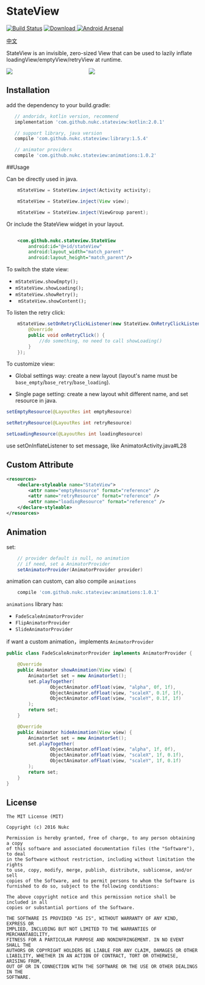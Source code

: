 # StateView

[![Build Status](https://travis-ci.org/nukc/StateView.svg?branch=master)](https://travis-ci.org/nukc/StateView)
[![Download](https://api.bintray.com/packages/nukc/maven/StateView/images/download.svg) ](https://bintray.com/nukc/maven/StateView/_latestVersion)
[![Android Arsenal](https://img.shields.io/badge/Android%20Arsenal-StateView-green.svg?style=true)](https://android-arsenal.com/details/1/4255)

[中文](https://github.com/nukc/StateView/blob/master/README-zh.md)

StateView is an invisible, zero-sized View that can be used to lazily inflate loadingView/emptyView/retryView at runtime.

<img src="https://raw.githubusercontent.com/nukc/stateview/master/art/custom.gif"><img width="200"><img src="https://raw.githubusercontent.com/nukc/stateview/master/art/animations.gif">

## Installation

add the dependency to your build.gradle:

```groovy
   // andoridx, kotlin version, recommend
   implementation 'com.github.nukc.stateview:kotlin:2.0.1'

   // support library, java version
   compile 'com.github.nukc.stateview:library:1.5.4'

   // animator providers
   compile 'com.github.nukc.stateview:animations:1.0.2'
```

##Usage

Can be directly used in java.

```java
    mStateView = StateView.inject(Activity activity);
```

```java
    mStateView = StateView.inject(View view);
```

```java
    mStateView = StateView.inject(ViewGroup parent);
```

Or include the StateView widget in your layout.

```xml

    <com.github.nukc.stateview.StateView
        android:id="@+id/stateView"
        android:layout_width="match_parent"
        android:layout_height="match_parent"/>

```

To switch the state view:

- ```mStateView.showEmpty();```
- ```mStateView.showLoading();```
- ```mStateView.showRetry();```
- ``` mStateView.showContent();```

To listen the retry click:

```java
    mStateView.setOnRetryClickListener(new StateView.OnRetryClickListener() {
        @Override
        public void onRetryClick() {
            //do something, no need to call showLoading()
        }
    });
```

To customize view:

- Global settings way: create a new layout (layout's name must be ```base_empty```/```base_retry```/```base_loading```).

- Single page setting: create a new layout whit different name, and set resource in java.

```java
setEmptyResource(@LayoutRes int emptyResource)

setRetryResource(@LayoutRes int retryResource)

setLoadingResource(@LayoutRes int loadingResource)
```

use setOnInflateListener to set message, like AnimatorActivity.java#L28


## Custom Attribute

```xml
<resources>
    <declare-styleable name="StateView">
        <attr name="emptyResource" format="reference" />
        <attr name="retryResource" format="reference" />
        <attr name="loadingResource" format="reference" />
    </declare-styleable>
</resources>
```

## Animation

set:

```java
    // provider default is null, no animation
    // if need, set a AnimatorProvider
    setAnimatorProvider(AnimatorProvider provider)

```

animation can custom, can also compile ```animations```

```groovy
    compile 'com.github.nukc.stateview:animations:1.0.1'

```

```animations``` library has:

- ```FadeScaleAnimatorProvider```
- ```FlipAnimatorProvider```
- ```SlideAnimatorProvider```


if want a custom animation，implements ```AnimatorProvider```

```java
public class FadeScaleAnimatorProvider implements AnimatorProvider {

    @Override
    public Animator showAnimation(View view) {
        AnimatorSet set = new AnimatorSet();
        set.playTogether(
                ObjectAnimator.ofFloat(view, "alpha", 0f, 1f),
                ObjectAnimator.ofFloat(view, "scaleX", 0.1f, 1f),
                ObjectAnimator.ofFloat(view, "scaleY", 0.1f, 1f)
        );
        return set;
    }

    @Override
    public Animator hideAnimation(View view) {
        AnimatorSet set = new AnimatorSet();
        set.playTogether(
                ObjectAnimator.ofFloat(view, "alpha", 1f, 0f),
                ObjectAnimator.ofFloat(view, "scaleX", 1f, 0.1f),
                ObjectAnimator.ofFloat(view, "scaleY", 1f, 0.1f)
        );
        return set;
    }
}

```


## License

    The MIT License (MIT)

    Copyright (c) 2016 Nukc

    Permission is hereby granted, free of charge, to any person obtaining a copy
    of this software and associated documentation files (the "Software"), to deal
    in the Software without restriction, including without limitation the rights
    to use, copy, modify, merge, publish, distribute, sublicense, and/or sell
    copies of the Software, and to permit persons to whom the Software is
    furnished to do so, subject to the following conditions:

    The above copyright notice and this permission notice shall be included in all
    copies or substantial portions of the Software.

    THE SOFTWARE IS PROVIDED "AS IS", WITHOUT WARRANTY OF ANY KIND, EXPRESS OR
    IMPLIED, INCLUDING BUT NOT LIMITED TO THE WARRANTIES OF MERCHANTABILITY,
    FITNESS FOR A PARTICULAR PURPOSE AND NONINFRINGEMENT. IN NO EVENT SHALL THE
    AUTHORS OR COPYRIGHT HOLDERS BE LIABLE FOR ANY CLAIM, DAMAGES OR OTHER
    LIABILITY, WHETHER IN AN ACTION OF CONTRACT, TORT OR OTHERWISE, ARISING FROM,
    OUT OF OR IN CONNECTION WITH THE SOFTWARE OR THE USE OR OTHER DEALINGS IN THE
    SOFTWARE.